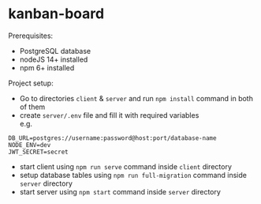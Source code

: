 # kanban-board

Prerequisites:
- PostgreSQL database
- nodeJS 14+ installed
- npm 6+ installed

Project setup:

- Go to directories `client` & `server` and run `npm install` command in both of them
- create `server/.env` file and fill it with required variables \
e.g.
```
DB_URL=postgres://username:password@host:port/database-name
NODE_ENV=dev
JWT_SECRET=secret
```
- start client using `npm run serve` command inside `client` directory
- setup database tables using `npm run full-migration` command inside `server` directory
- start server using `npm start` command inside `server` directory
